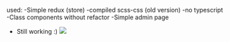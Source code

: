 used: 
  -Simple redux (store)
  -compiled scss-css (old version)
  -no typescript
  -Class components without refactor
  -Simple admin page
  - Still working :)
  ![](../../../../../Desktop/Screen%20Shot%202022-10-24%20at%2011.45.14%20AM.png)